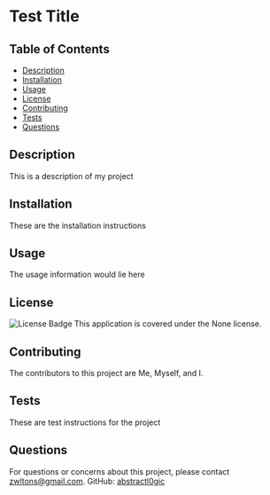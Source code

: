 
# Test Title

## Table of Contents
- [Description](#description)
- [Installation](#installation)
- [Usage](#usage)
- [License](#license)
- [Contributing](#contributing)
- [Tests](#tests)
- [Questions](#questions)

## Description
This is a description of my project

## Installation
These are the installation instructions

## Usage
The usage information would lie here

## License
![License Badge](https://img.shields.io/badge/License-None-brightgreen)
This application is covered under the None license.

## Contributing
The contributors to this project are Me, Myself, and I.

## Tests
These are test instructions for the project

## Questions
For questions or concerns about this project, please contact zwltons@gmail.com.
GitHub: [abstractl0gic](https://github.com/abstractl0gic)
